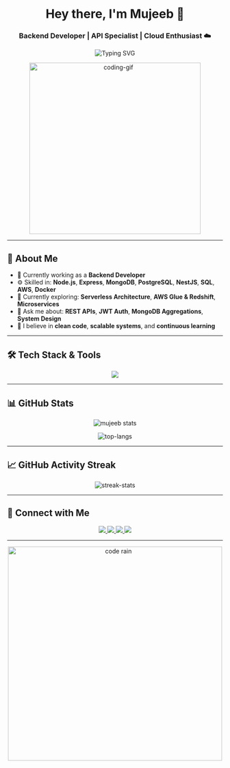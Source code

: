 <h1 align="center">Hey there, I'm Mujeeb 👋</h1>
<h3 align="center">Backend Developer | API Specialist | Cloud Enthusiast ☁️</h3>

<p align="center">
  <img src="https://readme-typing-svg.herokuapp.com?font=Fira+Code&duration=2500&pause=1000&color=F7F7F7&background=000000&center=true&vCenter=true&width=435&lines=Hi+%F0%9F%91%8B%2C+I'm+Mujeeb!;Backend+Developer+from+Pakistan!;Let's+build+something+awesome+🚀" alt="Typing SVG" />
</p>

<p align="center">
  <img src="https://media.giphy.com/media/qgQUggAC3Pfv687qPC/giphy.gif" width="400" alt="coding-gif" />
</p>

---

## 🚀 About Me

- 🔭 Currently working as a **Backend Developer**
- ⚙️ Skilled in: **Node.js**, **Express**, **MongoDB**, **PostgreSQL**, **NestJS**, **SQL**, **AWS**, **Docker**
- 🌱 Currently exploring: **Serverless Architecture**, **AWS Glue & Redshift**, **Microservices**
- 💬 Ask me about: **REST APIs**, **JWT Auth**, **MongoDB Aggregations**, **System Design**
- 🧠 I believe in **clean code**, **scalable systems**, and **continuous learning**

---

## 🛠️ Tech Stack & Tools

<p align="center">
  <img src="https://skillicons.dev/icons?i=nodejs,express,mongodb,postgres,nestjs,aws,docker,git,javascript" />
</p>

---

## 📊 GitHub Stats

<p align="center">
  <img src="https://github-readme-stats.vercel.app/api?username=mujeebs-projects-193dde4e&show_icons=true&theme=tokyonight&count_private=true&include_all_commits=true" alt="mujeeb stats" />
</p>

<p align="center">
  <img src="https://github-readme-stats.vercel.app/api/top-langs/?username=mujeebs-projects-193dde4e&layout=compact&theme=tokyonight" alt="top-langs" />
</p>

---

## 📈 GitHub Activity Streak

<p align="center">
  <img src="https://github-readme-streak-stats.herokuapp.com/?user=mujeeb3904&theme=tokyonight" alt="streak-stats" />
</p>

---

## 🔗 Connect with Me

<p align="center">
  <a href="https://www.linkedin.com/in/mujeeb-ur-rehman-8717811b7/" target="_blank">
    <img src="https://skillicons.dev/icons?i=linkedin" />
  </a>
  <a href="https://twitter.com/shameer_193" target="_blank">
    <img src="https://skillicons.dev/icons?i=twitter" />
  </a>
  <a href="https://www.instagram.com/mujeeb__blouch/" target="_blank">
    <img src="https://skillicons.dev/icons?i=instagram" />
  </a>
  <a href="https://www.facebook.com/mujeeb.blouch.007" target="_blank">
    <img src="https://skillicons.dev/icons?i=facebook" />
  </a>
</p>

---

<p align="center">
  <img src="https://github.com/Akshay090/github-profile-readme-generator/blob/master/code.gif?raw=true" alt="code rain" width="500" />
</p>
